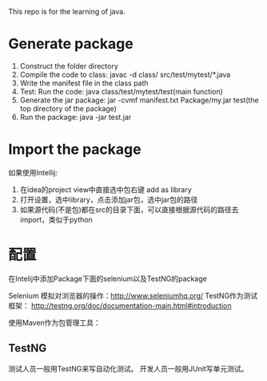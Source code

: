 This repo is for the learning of java.

# Generate package
1. Construct the folder directory
2. Compile the code to class: javac -d class/ src/test/mytest/*.java
3. Write the manifest file in the class path
4. Test: Run the code: java class/test/mytest/test(main function)
5. Generate the jar package: jar -cvmf manifest.txt Package/my.jar test(the top directory of the package)
6. Run the package: java -jar test.jar

# Import the package
如果使用Intellij:
1. 在idea的project view中直接选中包右键 add as library
2. 打开设置，选中library，点击添加jar包，选中jar包的路径
3. 如果源代码(不是包)都在src的目录下面，可以直接根据源代码的路径去import，类似于python


# 配置
在Intelij中添加Package下面的selenium以及TestNG的package

Selenium 模拟对浏览器的操作：http://www.seleniumhq.org/
TestNG作为测试框架： http://testng.org/doc/documentation-main.html#introduction

使用Maven作为包管理工具：


## TestNG
测试人员一般用TestNG来写自动化测试。  开发人员一般用JUnit写单元测试。
